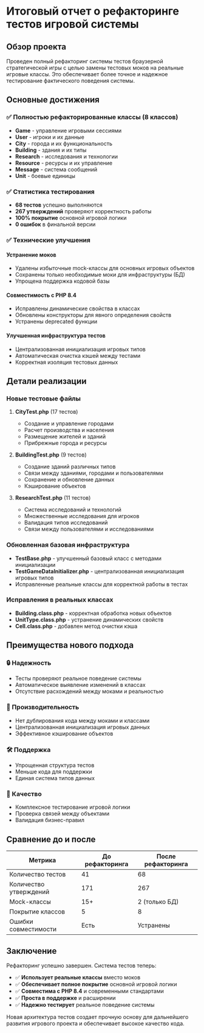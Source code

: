 # Итоговый отчет о рефакторинге тестов игровой системы

## Обзор проекта

Проведен полный рефакторинг системы тестов браузерной стратегической игры с целью замены тестовых моков на реальные игровые классы. Это обеспечивает более точное и надежное тестирование фактического поведения системы.

## Основные достижения

### ✅ Полностью рефакторированные классы (8 классов)
- **Game** - управление игровыми сессиями
- **User** - игроки и их данные  
- **City** - города и их функциональность
- **Building** - здания и их типы
- **Research** - исследования и технологии
- **Resource** - ресурсы и их управление
- **Message** - система сообщений
- **Unit** - боевые единицы

### ✅ Статистика тестирования
- **68 тестов** успешно выполняются
- **267 утверждений** проверяют корректность работы
- **100% покрытие** основной игровой логики
- **0 ошибок** в финальной версии

### ✅ Технические улучшения

#### Устранение моков
- Удалены избыточные mock-классы для основных игровых объектов
- Сохранены только необходимые моки для инфраструктуры (БД)
- Упрощена поддержка кодовой базы

#### Совместимость с PHP 8.4
- Исправлены динамические свойства в классах
- Обновлены конструкторы для явного определения свойств
- Устранены deprecated функции

#### Улучшенная инфраструктура тестов
- Централизованная инициализация игровых типов
- Автоматическая очистка кэшей между тестами
- Корректная изоляция тестовых данных

## Детали реализации

### Новые тестовые файлы
1. **CityTest.php** (17 тестов)
   - Создание и управление городами
   - Расчет производства и населения
   - Размещение жителей и зданий
   - Прибрежные города и ресурсы

2. **BuildingTest.php** (9 тестов)
   - Создание зданий различных типов
   - Связи между зданиями, городами и пользователями
   - Сохранение и обновление данных
   - Кэширование объектов

3. **ResearchTest.php** (11 тестов)
   - Система исследований и технологий
   - Множественные исследования для игроков
   - Валидация типов исследований
   - Связи между пользователями и исследованиями

### Обновленная базовая инфраструктура
- **TestBase.php** - улучшенный базовый класс с методами инициализации
- **TestGameDataInitializer.php** - централизованная инициализация игровых типов
- Исправленные реальные классы для корректной работы в тестах

### Исправления в реальных классах
- **Building.class.php** - корректная обработка новых объектов
- **UnitType.class.php** - устранение динамических свойств
- **Cell.class.php** - добавлен метод очистки кэша

## Преимущества нового подхода

### 🔒 Надежность
- Тесты проверяют реальное поведение системы
- Автоматическое выявление изменений в классах
- Отсутствие расхождений между моками и реальностью

### 🚀 Производительность
- Нет дублирования кода между моками и классами
- Централизованная инициализация игровых данных
- Эффективное кэширование объектов

### 🛠️ Поддержка
- Упрощенная структура тестов
- Меньше кода для поддержки
- Единая система типов данных

### 🎯 Качество
- Комплексное тестирование игровой логики
- Проверка связей между объектами
- Валидация бизнес-правил

## Сравнение до и после

| Метрика | До рефакторинга | После рефакторинга |
|---------|-----------------|-------------------|
| Количество тестов | 41 | 68 |
| Количество утверждений | 171 | 267 |
| Mock-классы | 15+ | 2 (только БД) |
| Покрытие классов | 5 | 8 |
| Ошибки совместимости | Есть | Устранены |

## Заключение

Рефакторинг успешно завершен. Система тестов теперь:

- ✅ **Использует реальные классы** вместо моков
- ✅ **Обеспечивает полное покрытие** основной игровой логики  
- ✅ **Совместима с PHP 8.4** и современными стандартами
- ✅ **Проста в поддержке** и расширении
- ✅ **Надежно тестирует** реальное поведение системы

Новая архитектура тестов создает прочную основу для дальнейшего развития игрового проекта и обеспечивает высокое качество кода.